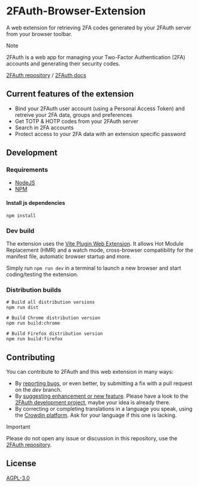 # 2FAuth-Browser-Extension

A web extension for retrieving 2FA codes generated by your 2FAuth server from your browser toolbar.

> [!NOTE]
> 2FAuth is a web app for managing your Two-Factor Authentication (2FA) accounts and generating their security codes.
>
> [2FAuth repository](https://github.com/Bubka/2FAuth) / [2FAuth docs](https://docs.2fauth.app/)

## Current features of the extension

- Bind your 2FAuth user account (using a Personal Access Token) and retreive your 2FA data, groups and preferences
- Get TOTP & HOTP codes from your 2FAuth server
- Search in 2FA accounts
- Protect access to your 2FA data with an extension specific password

## Development

### Requirements

- [NodeJS](https://nodejs.com)
- [NPM](https://npmjs.com)

#### Install js dependencies

```shell
npm install
```

### Dev build

The extension uses the [Vite Plugin Web Extension](https://vite-plugin-web-extension.aklinker1.io/). It allows Hot Module Replacement (HMR) and a watch mode, cross-browser compatibility for the manifest file, automatic browser startup and more.

Simply run `npm run dev` in a terminal to launch a new browser and start coding/testing the extension.

### Distribution builds

```shell
# Build all distribution versions
npm run dist

# Build Chrome distribution version
npm run build:chrome

# Build Firefox distribution version
npm run build:firefox
```

## Contributing

You can contribute to 2FAuth and this web extension in many ways:

- By [reporting bugs](https://github.com/Bubka/2FAuth/issues/new?template=bug_report.md), or even better, by submitting a fix with a pull request on the *dev* branch.
- By [suggesting enhancement or new feature](https://github.com/Bubka/2FAuth/issues/new?template=feature_request.md). Please have a look to the [2FAuth development project](https://github.com/users/Bubka/projects/1), maybe your idea is already there.
- By correcting or completing translations in a language you speak, using the [Crowdin platform](https://crowdin.com/project/2fauth). Ask for your language if this one is lacking.

> [!IMPORTANT]
> Please do not open any issue or discussion in this repository, use the [2FAuth repository](https://github.com/Bubka/2FAuth/).

## License

[AGPL-3.0](https://www.gnu.org/licenses/agpl-3.0.html)
